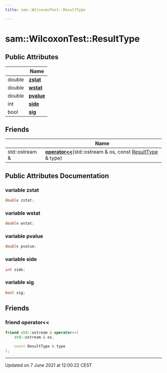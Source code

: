 ```yaml
---
title: sam::WilcoxonTest::ResultType

---
```


# sam::WilcoxonTest::ResultType



## Public Attributes

|                | Name           |
| -------------- | -------------- |
| double | **[zstat](/doxygen/Classes/structsam_1_1_wilcoxon_test_1_1_result_type/#variable-zstat)**  |
| double | **[wstat](/doxygen/Classes/structsam_1_1_wilcoxon_test_1_1_result_type/#variable-wstat)**  |
| double | **[pvalue](/doxygen/Classes/structsam_1_1_wilcoxon_test_1_1_result_type/#variable-pvalue)**  |
| int | **[side](/doxygen/Classes/structsam_1_1_wilcoxon_test_1_1_result_type/#variable-side)**  |
| bool | **[sig](/doxygen/Classes/structsam_1_1_wilcoxon_test_1_1_result_type/#variable-sig)**  |

## Friends

|                | Name           |
| -------------- | -------------- |
| std::ostream & | **[operator<<](/doxygen/Classes/structsam_1_1_wilcoxon_test_1_1_result_type/#friend-operator<<)**(std::ostream & os, const [ResultType](/doxygen/Classes/structsam_1_1_wilcoxon_test_1_1_result_type/) & type)  |

## Public Attributes Documentation

### variable zstat

```cpp
double zstat;
```


### variable wstat

```cpp
double wstat;
```


### variable pvalue

```cpp
double pvalue;
```


### variable side

```cpp
int side;
```


### variable sig

```cpp
bool sig;
```


## Friends

### friend operator<<

```cpp
friend std::ostream & operator<<(
    std::ostream & os,

    const ResultType & type
);
```


-------------------------------

Updated on  7 June 2021 at 12:00:22 CEST